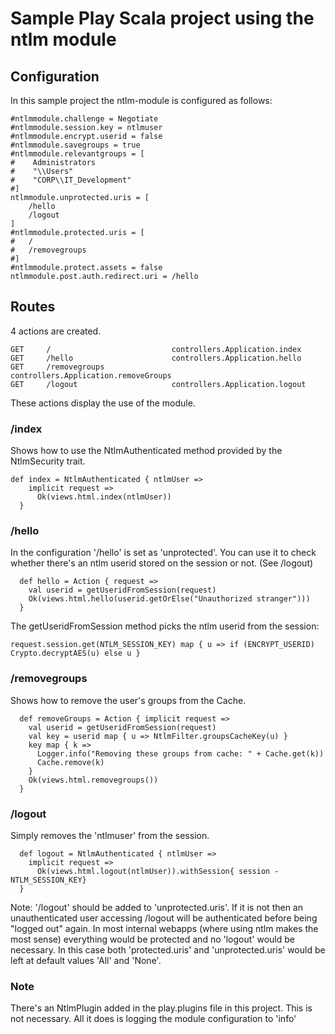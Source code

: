 Sample Play Scala project using the ntlm module
===============================================


## Configuration
In this sample project the ntlm-module is configured as follows:

```
#ntlmmodule.challenge = Negotiate
#ntlmmodule.session.key = ntlmuser
#ntlmmodule.encrypt.userid = false
#ntlmmodule.savegroups = true
#ntlmmodule.relevantgroups = [
#    Administrators
#    "\\Users" 
#    "CORP\\IT_Development" 
#]
ntlmmodule.unprotected.uris = [
    /hello
    /logout
]
#ntlmmodule.protected.uris = [
#   /
#   /removegroups
#]
#ntlmmodule.protect.assets = false
ntlmmodule.post.auth.redirect.uri = /hello
```

## Routes
4 actions are created.

```
GET     /                           controllers.Application.index
GET     /hello                      controllers.Application.hello
GET     /removegroups               controllers.Application.removeGroups
GET     /logout               		controllers.Application.logout
```

These actions display the use of the module.
### /index
Shows how to use the NtlmAuthenticated method provided by the NtlmSecurity trait.
```
def index = NtlmAuthenticated { ntlmUser =>
    implicit request =>
      Ok(views.html.index(ntlmUser))
  }
```

### /hello
In the configuration '/hello' is set as 'unprotected'. You can use it to check whether there's an ntlm userid stored on the session or not. (See /logout)
```
  def hello = Action { request =>
    val userid = getUseridFromSession(request)
    Ok(views.html.hello(userid.getOrElse("Unauthorized stranger")))
  }
```
The getUseridFromSession method picks the ntlm userid from the session:
```
request.session.get(NTLM_SESSION_KEY) map { u => if (ENCRYPT_USERID) Crypto.decryptAES(u) else u }
```

### /removegroups
Shows how to remove the user's groups from the Cache.
```
  def removeGroups = Action { implicit request =>
    val userid = getUseridFromSession(request)
    val key = userid map { u => NtlmFilter.groupsCacheKey(u) }
    key map { k =>
      Logger.info("Removing these groups from cache: " + Cache.get(k))
      Cache.remove(k)
    }
    Ok(views.html.removegroups())
  }
```

### /logout
Simply removes the 'ntlmuser' from the session.
```
  def logout = NtlmAuthenticated { ntlmUser =>
    implicit request =>
      Ok(views.html.logout(ntlmUser)).withSession{ session - NTLM_SESSION_KEY}
  }
```
Note: '/logout' should be added to 'unprotected.uris'. If it is not then an unauthenticated user accessing /logout will be authenticated before being "logged out" again.
In most internal webapps (where using ntlm makes the most sense) everything would be protected and no 'logout' would be necessary. In this case both 'protected.uris' and 'unprotected.uris' would be left at default values 'All' and 'None'.

### Note
There's an NtlmPlugin added in the play.plugins file in this project. This is not necessary. All it does is logging the module configuration to 'info'